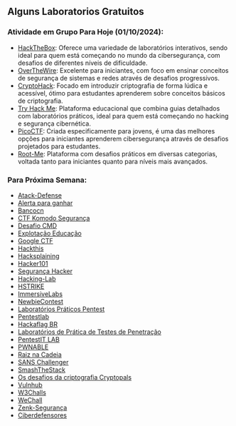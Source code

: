 ## Alguns Laboratorios Gratuitos

### Atividade em Grupo Para Hoje (01/10/2024): 

- [HackTheBox](https://www.hackthebox.com): Oferece uma variedade de laboratórios interativos, sendo ideal para quem está começando no mundo da cibersegurança, com desafios de diferentes níveis de dificuldade. 
- [OverTheWire](http://overthewire.org): Excelente para iniciantes, com foco em ensinar conceitos de segurança de sistemas e redes através de desafios progressivos.
- [CryptoHack](https://cryptohack.org/): Focado em introduzir criptografia de forma lúdica e acessível, ótimo para estudantes aprenderem sobre conceitos básicos de criptografia. 
- [Try Hack Me](https://tryhackme.com):  Plataforma educacional que combina guias detalhados com laboratórios práticos, ideal para quem está começando no hacking e segurança cibernética.
- [PicoCTF](https://picoctf.com): Criada especificamente para jovens, é uma das melhores opções para iniciantes aprenderem cibersegurança através de desafios projetados para estudantes. 
- [Root-Me](https://www.root-me.org): Plataforma com desafios práticos em diversas categorias, voltada tanto para iniciantes quanto para níveis mais avançados. 

### Para Próxima Semana: 

- [Atack-Defense](https://attackdefense.com)
- [Alerta para ganhar](https://alf.nu/alert1)
- [Bancocn](https://bancocn.com)
- [CTF Komodo Segurança](https://ctf.komodosec.com)
- [Desafio CMD](https://cmdchallenge.com)
- [Explotação Educação](https://exploit.education)
- [Google CTF](https://lnkd.in/e46drbz8)
- [Hackthis](https://www.hackthis.co.uk)
- [Hacksplaining](https://lnkd.in/eAB5CSTA)
- [Hacker101](https://ctf.hacker101.com)
- [Segurança Hacker](https://lnkd.in/ex7R-C-e)
- [Hacking-Lab](https://hacking-lab.com/)
- [HSTRIKE](https://hstrike.com)
- [ImmersiveLabs](https://immersivelabs.com)
- [NewbieContest](https://lnkd.in/ewBk6fU5)
- [Laboratórios Práticos Pentest](https://lnkd.in/esq9Yuv5)
- [Pentestlab](https://pentesterlab.com)
- [Hackaflag BR](https://hackaflag.com.br/)
- [Laboratórios de Prática de Testes de Penetração](https://lnkd.in/e6wVANYd)
- [PentestIT LAB](https://lab.pentestit.ru)
- [PWNABLE](https://lnkd.in/eMEwBJzn)
- [Raiz na Cadeia](http://rootinjail.com)
- [SANS Challenger](https://lnkd.in/e5TAMawK)
- [SmashTheStack](https://lnkd.in/eVn9rP9p)
- [Os desafios da criptografia Cryptopals](https://cryptopals.com)
- [Vulnhub](https://www.vulnhub.com)
- [W3Challs](https://w3challs.com)
- [WeChall](http://www.wechall.net)
- [Zenk-Segurança](https://lnkd.in/ewJ5rNx2)
- [Ciberdefensores](https://lnkd.in/dVcmjEw8)
